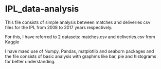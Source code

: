 # IPL_data-analysis
This file consists of simple analysis between matches and deliveries csv files for the IPL from 2008 to 2017 years respectively.  

For this, I have referred to 2 datasets: matches.csv and deliveries.csv from Kaggle 

I have maed use of Numpy, Pandas, matplotlib and seaborn packages and the file consists of basic analysis with graphms like bar, pie and histograms for better understanding.
